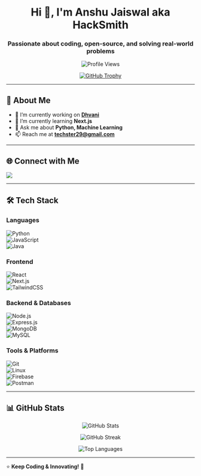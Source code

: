 <h1 align="center">Hi 👋, I'm Anshu Jaiswal aka HackSmith</h1>
<h3 align="center">Passionate about coding, open-source, and solving real-world problems</h3>

<p align="center">
  <img src="https://komarev.com/ghpvc/?username=hacksmith010&label=Profile%20views&color=8B0000&style=flat" alt="Profile Views" />
</p>

<p align="center">
  <a href="https://github.com/ryo-ma/github-profile-trophy">
    <img src="https://github-profile-trophy.vercel.app/?username=hacksmith010&theme=dracula&no-frame=true&no-bg=true&column=7" alt="GitHub Trophy" />
  </a>
</p>

---

## 🚀 About Me  
- 🔭 I’m currently working on **[Dhvani](https://github.com/yourproject)**
- 🌱 I’m currently learning **Next.js**
- 💬 Ask me about **Python, Machine Learning**
- 📫 Reach me at **techster29@gmail.com**

---

## 🌐 Connect with Me  
<p align="left">
  <a href="https://linkedin.com/in/anshu-jaiswal-893312296" target="_blank">
    <img src="https://img.shields.io/badge/LinkedIn-0A66C2?style=for-the-badge&logo=linkedin&logoColor=white" />
  </a>
</p>

---

## 🛠️ Tech Stack  

### **Languages**  
![Python](https://img.shields.io/badge/Python-3776AB?style=for-the-badge&logo=python&logoColor=white)  
![JavaScript](https://img.shields.io/badge/JavaScript-F7DF1E?style=for-the-badge&logo=javascript&logoColor=black)  
![Java](https://img.shields.io/badge/Java-ED8B00?style=for-the-badge&logo=openjdk&logoColor=white)  

### **Frontend**  
![React](https://img.shields.io/badge/React-20232A?style=for-the-badge&logo=react&logoColor=61DAFB)  
![Next.js](https://img.shields.io/badge/Next.js-000000?style=for-the-badge&logo=nextdotjs&logoColor=white)  
![TailwindCSS](https://img.shields.io/badge/TailwindCSS-38B2AC?style=for-the-badge&logo=tailwind-css&logoColor=white)  

### **Backend & Databases**  
![Node.js](https://img.shields.io/badge/Node.js-339933?style=for-the-badge&logo=nodedotjs&logoColor=white)  
![Express.js](https://img.shields.io/badge/Express.js-000000?style=for-the-badge&logo=express&logoColor=white)  
![MongoDB](https://img.shields.io/badge/MongoDB-4EA94B?style=for-the-badge&logo=mongodb&logoColor=white)  
![MySQL](https://img.shields.io/badge/MySQL-005C84?style=for-the-badge&logo=mysql&logoColor=white)  

### **Tools & Platforms**  
![Git](https://img.shields.io/badge/Git-F05032?style=for-the-badge&logo=git&logoColor=white)  
![Linux](https://img.shields.io/badge/Linux-FCC624?style=for-the-badge&logo=linux&logoColor=black)  
![Firebase](https://img.shields.io/badge/Firebase-FFCA28?style=for-the-badge&logo=firebase&logoColor=black)  
![Postman](https://img.shields.io/badge/Postman-FF6C37?style=for-the-badge&logo=postman&logoColor=white)  

---

## 📊 GitHub Stats  
<p align="center">
  <img src="https://github-readme-stats.vercel.app/api?username=hacksmith010&show_icons=true&theme=tokyonight&hide_border=true" alt="GitHub Stats" />
</p>

<p align="center">
  <img src="https://github-readme-streak-stats.herokuapp.com/?user=hacksmith010&theme=tokyonight&hide_border=true" alt="GitHub Streak" />
</p>

<p align="center">
  <img src="https://github-readme-stats.vercel.app/api/top-langs/?username=hacksmith010&layout=compact&theme=tokyonight&hide_border=true" alt="Top Languages" />
</p>

---

⭐ **Keep Coding & Innovating!** 🚀
